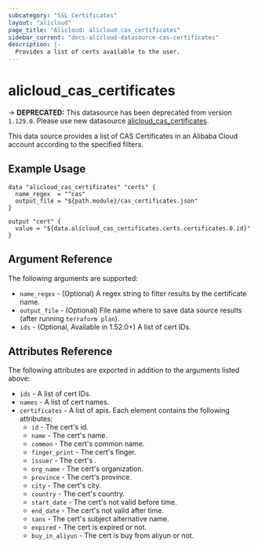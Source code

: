 ```yaml
---
subcategory: "SSL Certificates"
layout: "alicloud"
page_title: "Alicloud: alicloud_cas_certificates"
sidebar_current: "docs-alicloud-datasource-cas-certificates"
description: |-
  Provides a list of certs available to the user.
---
```


# alicloud\_cas\_certificates

-> **DEPRECATED:**  This datasource has been deprecated from version `1.129.0`. Please use new datasource [alicloud_cas_certificates](https://www.terraform.io/docs/providers/alicloud/d/ssl_certificates_service_certificates.html.markdown).

This data source provides a list of CAS Certificates in an Alibaba Cloud account according to the specified filters.

## Example Usage

```
data "alicloud_cas_certificates" "certs" {
  name_regex  = "^cas"
  output_file = "${path.module}/cas_certificates.json"
}

output "cert" {
  value = "${data.alicloud_cas_certificates.certs.certificates.0.id}"
}
```

## Argument Reference

The following arguments are supported:

* `name_regex` - (Optional) A regex string to filter results by the certificate name.
* `output_file` - (Optional) File name where to save data source results (after running `terraform plan`).
* `ids` - (Optional, Available in 1.52.0+) A list of cert IDs.

## Attributes Reference

The following attributes are exported in addition to the arguments listed above:

* `ids` - A list of cert IDs.
* `names` - A list of cert names. 
* `certificates` - A list of apis. Each element contains the following attributes:
  * `id` - The cert's id.
  * `name` - The cert's name.
  * `common` - The cert's common name.
  * `finger_print` - The cert's finger.
  * `issuer` - The cert's .
  * `org_name` - The cert's organization.
  * `province` - The cert's province.
  * `city` - The cert's city.
  * `country` - The cert's country.
  * `start_date` - The cert's not valid before time.
  * `end_date` - The cert's not valid after time.
  * `sans` - The cert's subject alternative name.
  * `expired` - The cert is expired or not.
  * `buy_in_aliyun` - The cert is buy from aliyun or not.
